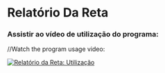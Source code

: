 # Relatório Da Reta

### Assistir ao vídeo de utilização do programa:

//Watch the program usage video:

[![Relatório da Reta: Utilização](https://i9.ytimg.com/vi_webp/DEQB3DcUKTg/mq2.webp?sqp=CIiEz50G-oaymwEmCMACELQB8quKqQMa8AEB-AH-CYAC0AWKAgwIABABGGkgaShpMA8=&rs=AOn4CLCrKNTRinnXutrSlN1_wTJyuGrHzw)](https://youtu.be/DEQB3DcUKTg "Relatório da Reta: Utilização")
